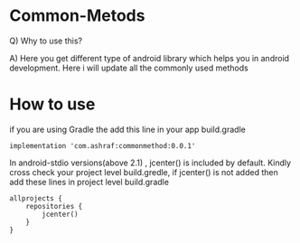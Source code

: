 # Common-Metods

Q) Why to use this?

A) Here you get different type of android library which helps you in android development. Here i will update all the commonly used methods


# How to use
if you are using Gradle the add this line in your app build.gradle

```
implementation 'com.ashraf:commonmethod:0.0.1'
```

In android-stdio versions(above 2.1) , jcenter() is included by default.
Kindly cross check your project level build.gredle, if jcenter() is not added then add these lines in project level build.gradle

```
allprojects {
    repositories {
        jcenter()
    }
}
```
